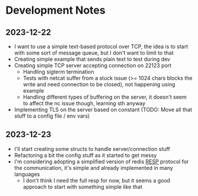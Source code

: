# Development Notes

## 2023-12-22

- I want to use a simple text-based protocol over TCP, the idea is to start with some sort of message queue, but I don't want to limit to that
- Creating simple example that sends plain text to test during dev
- Creating simple TCP server accepting connection on 22123 port
  - Handling sigterm termination
  - Tests with netcat suffer from a stuck issue (>= 1024 chars blocks the write and need connection to be closed), not happening using example
  - Handling different types of buffering on the server, it doesn't seem to affect the nc issue though, learning sth anyway
- Implementing TLS on the server based on constant (TODO: Move all that stuff to a config file / env vars)

## 2023-12-23

- I'll start creating some structs to handle server/connection stuff
- Refactoring a bit the config stuff as it started to get messy
- I'm considering adopting a simplified version of redis [RESP](https://redis.io/docs/reference/protocol-spec/) protocol for the communication, it's simple and already implemented in many languages
  - I don't think I need the full resp for now, but it seems a good approach to start with something simple like that
